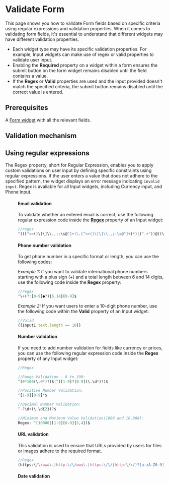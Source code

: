 # Validate Form

This page shows you how to validate Form fields based on specific criteria using regular expressions and validation properties. When it comes to validating form fields, it's essential to understand that different widgets may have different validation properties. 

*  Each widget type may have its specific validation properties. For example, Input widgets can make use of regex or valid properties to validate user input.
*  Enabling the **Required** property on a widget within a form ensures the submit button on the form widget remains disabled until the field contains a value.
*  If the **Regex** or **Valid** properties are used and the input provided doesn't match the specified criteria, the submit button remains disabled until the correct value is entered.


## Prerequisites

A [Form widget](/reference/widgets/form) with all the relevant fields.

## Validation mechanism


## Using regular expressions

The Regex property, short for Regular Expression, enables you to apply custom validations on user input by defining specific constraints using regular expressions. If the user enters a value that does not adhere to the specified pattern, the widget displays an error message indicating `invalid input`. Regex is available for all Input widgets, including Currency input, and Phone input.

<dd>

#### Email validation

To validate whether an entered email is correct, use the following regular expression code inside the [**Regex**](/reference/widgets/input#regex-string) property of an Input widget:



```js
//regex
^(([^<>()\[\]\\.,;:\s@"]+(\.[^<>()\[\]\\.,;:\s@"]+)*)|(".+"))@((\[[0-9]{1,3}\.[0-9]{1,3}\.[0-9]{1,3}\.[0-9]{1,3}])|(([a-zA-Z\-0-9]+\.)+[a-zA-Z]{2,}))$
```

#### Phone number validation

To get phone number in a specific format or length, you can use the following codes:

*Example 1:* if you want to validate international phone numbers starting with a plus sign (+) and a total length between 6 and 14 digits, use the following code inside the **Regex** property:


```js
//regex
^\+(?:[0-9]●?){6,14}[0-9]$
```

*Example 2:* If you want users to enter a 10-digit phone number, use the following code within the **Valid** property of an Input widget:

```js
//Valid
{{Input1.text.length == 10}}
```


#### Number validation

If you need to add number validation for fields like currency or prices, you can use the following regular expression code inside the **Regex** property of any Input widget:


```js
//Regex

//Range Validation - 0 to 100:  
^(0*100(\.0*)?)$|^([1-9]?[0-9](\.\d*)?)$

//Positive Number Validation:  
^[1-9][0-9]*$

//Decimal Number Validation:  
^-?\d+(\.\d{2})?$

//Minimum and Maximum Value Validation(1000 and 10,000):
Regex: ^(10000|[1-9][0-9]{3,4})$ 
```

#### URL validation

This validation is used to ensure that URLs provided by users for files or images adhere to the required format.

```js
//Regex
(https:\/\/www\.|http:\/\/www\.|https:\/\/|http:\/\/)?[a-zA-Z0-9]{2,}(\.[a-zA-Z0-9]{2,})(\.[a-zA-Z0-9]{2,})?
```

#### Date validation

</dd>